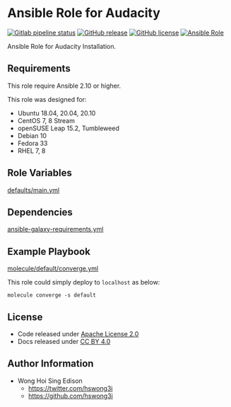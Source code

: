 # Ansible Role for Audacity

[![Gitlab pipeline status](https://img.shields.io/gitlab/pipeline/alvistack/ansible-role-audacity/master)](https://gitlab.com/alvistack/ansible-role-audacity/-/pipelines)
[![GitHub release](https://img.shields.io/github/release/alvistack/ansible-role-audacity.svg)](https://github.com/alvistack/ansible-role-audacity/releases)
[![GitHub license](https://img.shields.io/github/license/alvistack/ansible-role-audacity.svg)](https://github.com/alvistack/ansible-role-audacity/blob/master/LICENSE)
[![Ansible Role](https://img.shields.io/badge/galaxy-alvistack.audacity-blue.svg)](https://galaxy.ansible.com/alvistack/audacity)

Ansible Role for Audacity Installation.

## Requirements

This role require Ansible 2.10 or higher.

This role was designed for:

  - Ubuntu 18.04, 20.04, 20.10
  - CentOS 7, 8 Stream
  - openSUSE Leap 15.2, Tumbleweed
  - Debian 10
  - Fedora 33
  - RHEL 7, 8

## Role Variables

[defaults/main.yml](defaults/main.yml)

## Dependencies

[ansible-galaxy-requirements.yml](ansible-galaxy-requirements.yml)

## Example Playbook

[molecule/default/converge.yml](molecule/default/converge.yml)

This role could simply deploy to `localhost` as below:

    molecule converge -s default

## License

  - Code released under [Apache License 2.0](LICENSE)
  - Docs released under [CC BY 4.0](http://creativecommons.org/licenses/by/4.0/)

## Author Information

  - Wong Hoi Sing Edison
      - <https://twitter.com/hswong3i>
      - <https://github.com/hswong3i>
